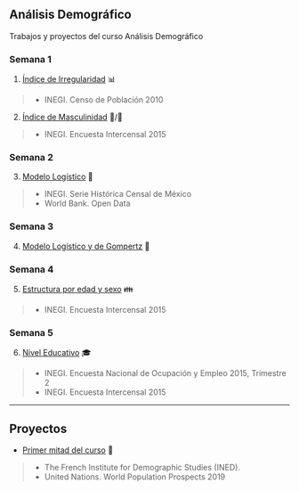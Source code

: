 ## Análisis Demográfico

Trabajos y proyectos del curso Análisis Demográfico

### Semana 1

1. [Índice de Irregularidad](https://mnar99.github.io/AnalisisDemo/R/IR) :bar_chart: 
> * INEGI. Censo de Población 2010

2. [Índice de Masculinidad](https://mnar99.github.io/AnalisisDemo/R/IM) :man:/:woman: 
> * INEGI. Encuesta Intercensal 2015

### Semana 2

3. [Modelo Logístico](https://mnar99.github.io/AnalisisDemo/R/MD_LOG) :bust_in_silhouette: 
> * INEGI. Serie Histórica Censal de México
> * World Bank. Open Data

### Semana 3

4. [Modelo Logístico y de Gompertz](https://mnar99.github.io/AnalisisDemo/R/AC01) :busts_in_silhouette: 

### Semana 4

5. [Estructura por edad y sexo](https://mnar99.github.io/AnalisisDemo/R/EGEDAD) :family:
> * INEGI. Encuesta Intercensal 2015

### Semana 5

6. [Nivel Educativo](https://mnar99.github.io/AnalisisDemo/R/NEd) :mortar_board:
> * INEGI. Encuesta Nacional de Ocupación y Empleo 2015, Trimestre 2
> * INEGI. Encuesta Intercensal 2015

---

## Proyectos

* [Primer mitad del curso](https://mnar99.github.io/AnalisisDemo/R/TRsm) :bookmark_tabs:
> * The French Institute for Demographic Studies (INED).  
> * United Nations. World Population Prospects 2019 
